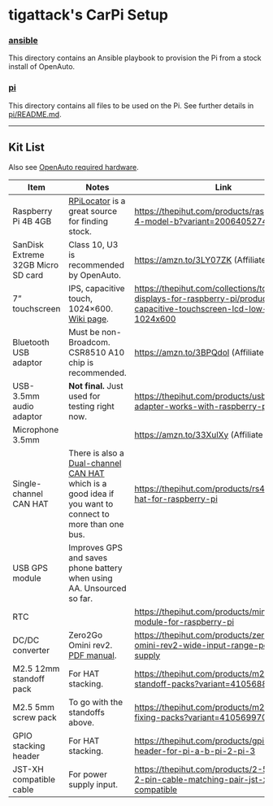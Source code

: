 # tigattack's CarPi Setup

### [ansible](/ansible/)

This directory contains an Ansible playbook to provision the Pi from a stock install of OpenAuto.

### [pi](/pi/)

This directory contains all files to be used on the Pi. See further details in [pi/README.md](pi/README.md).

---

## Kit List

Also see [OpenAuto required hardware](https://bluewavestudio.io/community/thread-2183.html).

| Item                               | Notes                                                                                                                                                                               | Link                                                                                                                                |
|------------------------------------|-------------------------------------------------------------------------------------------------------------------------------------------------------------------------------------|-------------------------------------------------------------------------------------------------------------------------------------|
| Raspberry Pi 4B 4GB                | [RPiLocator](https://rpilocator.com/) is a great source for finding stock.                                                                                                          | https://thepihut.com/products/raspberry-pi-4-model-b?variant=20064052740158                                                         |
| SanDisk Extreme 32GB Micro SD card | Class 10, U3 is recommended by OpenAuto.                                                                                                                                            | https://amzn.to/3LY07ZK (Affiliate link)                                                                                                           |
| 7” touchscreen                     | IPS, capacitive touch, 1024×600. [Wiki page](https://www.waveshare.com/wiki/7inch_HDMI_LCD_(C)).                                                                                    | https://thepihut.com/collections/touchscreen-displays-for-raspberry-pi/products/7-ips-capacitive-touchscreen-lcd-low-power-1024x600 |
| Bluetooth USB adaptor              | Must be non-Broadcom. CSR8510 A10 chip is recommended.                                                                                                                              | https://amzn.to/3BPQdol (Affiliate link)                                                                                                           |
| USB-3.5mm audio adaptor            | **Not final.** Just used for testing right now.                                                                                                                                     | https://thepihut.com/products/usb-audio-adapter-works-with-raspberry-pi                                                             |
| Microphone 3.5mm                   |                                                                                                                                                                                     | https://amzn.to/33XulXy (Affiliate link)                                                                                                           |
| Single-channel CAN HAT             | There is also a [Dual-channel CAN HAT](https://thepihut.com/products/2-channel-isolated-can-hat-for-raspberry-pi) which is a good idea if you want to connect to more than one bus. | https://thepihut.com/products/rs485-can-hat-for-raspberry-pi                                                                        |
| USB GPS module                     | Improves GPS and saves phone battery when using AA. Unsourced so far.                                                                                                               |                                                                                                                                     |
| RTC                                |                                                                                                                                                                                     | https://thepihut.com/products/mini-rtc-module-for-raspberry-pi                                                                      |
| DC/DC converter                    | Zero2Go Omini rev2. [PDF manual](https://www.uugear.com/doc/Zero2Go_Omini_UserManual.pdf).                                                                                          | https://thepihut.com/products/zero2go-omini-rev2-wide-input-range-power-supply                                                      |
| M2.5 12mm standoff pack            | For HAT stacking.                                                                                                                                                                   | https://thepihut.com/products/m2-5-nylon-standoff-packs?variant=41056882360515                                                      |
| M2.5 5mm screw pack                | To go with the standoffs above.                                                                                                                                                     | https://thepihut.com/products/m2-5-nylon-fixing-packs?variant=41056997081283                                                        |
| GPIO stacking header               | For HAT stacking.                                                                                                                                                                   | https://thepihut.com/products/gpio-stacking-header-for-pi-a-b-pi-2-pi-3                                                             |
| JST-XH compatible cable            | For power supply input.                                                                                                                                                             | https://thepihut.com/products/2-5mm-pitch-2-pin-cable-matching-pair-jst-xh-compatible                                               |
